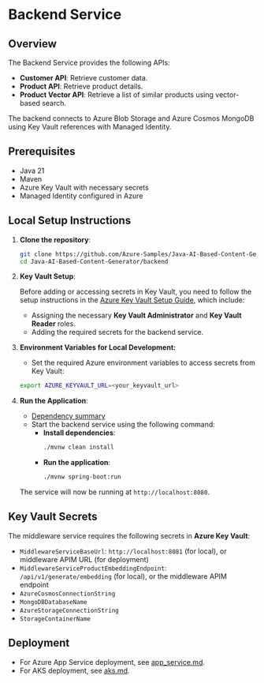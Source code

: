 # Backend Service

## Overview
The Backend Service provides the following APIs:
- **Customer API**: Retrieve customer data.
- **Product API**: Retrieve product details.
- **Product Vector API**: Retrieve a list of similar products using vector-based search.

The backend connects to Azure Blob Storage and Azure Cosmos MongoDB using Key Vault references with Managed Identity.

## Prerequisites
- Java 21
- Maven
- Azure Key Vault with necessary secrets
- Managed Identity configured in Azure

## Local Setup Instructions
1. **Clone the repository**:
    ```bash
    git clone https://github.com/Azure-Samples/Java-AI-Based-Content-Generator
    cd Java-AI-Based-Content-Generator/backend
    ```
2. **Key Vault Setup**:

   Before adding or accessing secrets in Key Vault, you need to follow the setup instructions in the [Azure Key Vault Setup Guide](../key_vault_setup.md), which include:
    * Assigning the necessary **Key Vault Administrator** and **Key Vault Reader** roles.
    * Adding the required secrets for the backend service.

3. **Environment Variables for Local Development:**

    * Set the required Azure environment variables to access secrets from Key Vault:
   ```bash
   export AZURE_KEYVAULT_URL=<your_keyvault_url>
   ```

4. **Run the Application**:
      * [Dependency summary](./dependencies-summary.md)
      * Start the backend service using the following command:
        * **Install dependencies**:
          ```bash
          ./mvnw clean install
          ```
        * **Run the application**:
          ```bash
          ./mvnw spring-boot:run
          ```

   The service will now be running at `http://localhost:8080`.

## Key Vault Secrets
The middleware service requires the following secrets in **Azure Key Vault**:

- `MiddlewareServiceBaseUrl`: `http://localhost:8081` (for local), or middleware APIM URL (for deployment)
- `MiddlewareServiceProductEmbeddingEndpoint`: `/api/v1/generate/embedding` (for local), or the middleware APIM endpoint
- `AzureCosmosConnectionString`
- `MongoDBDatabaseName`
- `AzureStorageConnectionString`
- `StorageContainerName`

## Deployment
- For Azure App Service deployment, see [app_service.md](./app_service.md).
- For AKS deployment, see [aks.md](./aks.md).
